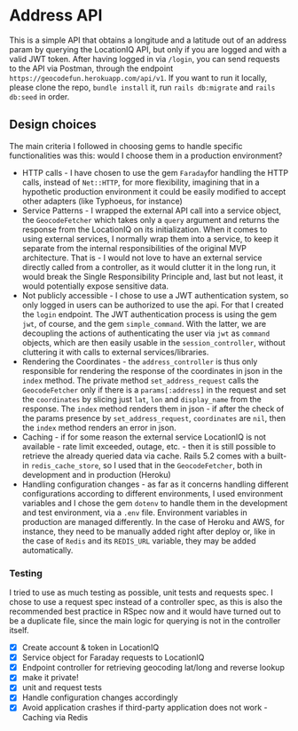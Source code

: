 # Address API


This is a simple API that obtains a longitude and a latitude out of an address param by querying the LocationIQ API, but only if you are logged and with a valid JWT token.
After having logged in via `/login`, you can send requests to the API via Postman, through the endpoint `https://geocodefun.herokuapp.com/api/v1`.
If you want to run it locally, please clone the repo, `bundle install` it, run `rails db:migrate` and `rails db:seed` in order.

## Design choices

The main criteria I followed in choosing gems to handle specific functionalities was this: would I choose them in a production environment?

- HTTP calls - I have chosen to use the gem `Faraday`for handling the HTTP calls, instead of `Net::HTTP`, for more flexibility, imagining that in a hypothetic production environment it could be easily modified to accept other adapters (like Typhoeus, for instance)
- Service Patterns - I wrapped the external API call into a service object, the `GeocodeFetcher` which takes only a `query` argument and returns the response from the LocationIQ on its initialization. When it comes to using external services, I normally wrap them into a service, to keep it separate from the internal responsibilities of the original MVP architecture. That is - I would not love to have an external service directly called from a controller, as it would clutter it in the long run, it would break the Single Responsibility Principle and, last but not least, it would potentially expose sensitive data.
- Not publicly accessible - I chose to use a JWT authentication system, so only logged in users can be authorized to use the api. For that I created the `login` endpoint. The JWT authentication process is using the gem `jwt`, of course, and the gem `simple_command`. With the latter, we are decoupling the actions of authenticating the user via `jwt` as `command` objects, which are then easily usable in the `session_controller`, without cluttering it with calls to external services/libraries.
- Rendering the Coordinates - the `address_controller` is thus only responsible for rendering the response of the coordinates in json in the `index` method. The private method `set_address_request` calls the `GeocodeFetcher` only if there is a `params[:address]` in the request and set the `coordinates` by slicing just `lat`, `lon` and `display_name` from the response. The `index` method renders them in json - if after the check of the params presence by `set_address_request`, `coordinates` are `nil`, then the `index` method renders an error in json.
- Caching - if for some reason the external service LocationIQ is not available - rate limit exceeded, outage, etc. - then it is still possible to retrieve the already queried data via cache. Rails 5.2 comes with a built-in `redis_cache_store`, so I used that in the `GeocodeFetcher`, both in development and in production (Heroku)
- Handling configuration changes - as far as it concerns handling different configurations according to different environments, I used environment variables and I chose the gem `dotenv` to handle them in the development and test environment, via a `.env` file. Environment variables in production are managed differently. In the case of Heroku and AWS, for instance, they need to be manually added right after deploy or, like in the case of `Redis` and its `REDIS_URL` variable, they may be added automatically.

### Testing

I tried to use as much testing as possible, unit tests and requests spec. I chose to use a request spec instead of a controller spec, as this is also the recommended best practice in RSpec now and it would have turned out to be a duplicate file, since the main logic for querying is not in the controller itself.

- [x] Create account & token in LocationIQ
- [x] Service object for Faraday requests to LocationIQ
- [x] Endpoint controller for retrieving geocoding lat/long and reverse lookup
- [x] make it private!
- [x] unit and request tests
- [x] Handle configuration changes accordingly
- [x] Avoid application crashes if third-party application does not work - Caching via Redis
